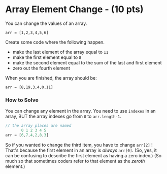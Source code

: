 # Array Element Change - (10 pts)

You can change the values of an array.

`arr = [1,2,3,4,5,6]`

Create some code where the following happen.

- make the last element of the array equal to `11`
- make the first element equal to `8`
- make the second element equal to the sum of the last and first element
- zero out the fourth element

When you are finished, the array should be:

`arr = [8,19,3,4,0,11]`

### How to Solve

You can change any element in the array.
You need to use `indexes` in an array, BUT the array indexes go from `0` to `arr.length-1`.

```javascript
// the array places are named
       0 1 2 3 4 5
arr = [6,7,4,2,8,3]
```

So if you wanted to change the third item, you have to change `arr[2]` !
That's because the first element in an array is *always* `arr[0]`. (So, yes, it can be confusing to describe the first element as having a zero index.) (So much so that sometimes coders refer to that element as the _zeroth_ element.)